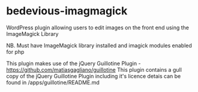 # bedevious-imagmagick
WordPress plugin allowing users to edit images on the front end using the ImageMagick Library

NB. Must have ImageMagick library installed and imagick modules enabled for php

This plugin makes use of the jQuery Guillotine Plugin - https://github.com/matiasgagliano/guillotine
This plugin contains a gull copy of the jQuery Guillotine Plugin including it's licence detais can be found in /apps/guillotine/README.md